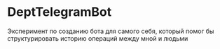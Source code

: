 # DeptTelegramBot

Эксперимент по созданию бота для самого себя, который помог бы структурировать историю операций между мной и людьми
